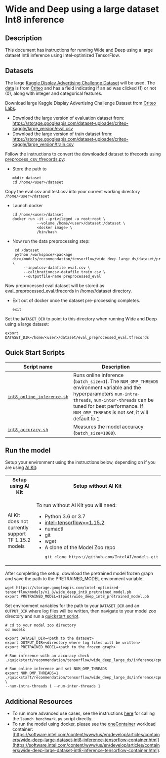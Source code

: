 <!--- 0. Title -->
# Wide and Deep using a large dataset Int8 inference

<!-- 10. Description -->
## Description

This document has instructions for running Wide and Deep using a large dataset Int8 inference using
Intel-optimized TensorFlow.

<!--- 30. Datasets -->
## Datasets

The large [Kaggle Display Advertising Challenge Dataset](https://www.kaggle.com/c/criteo-display-ad-challenge/data)
will be used. The
[data](https://www.kaggle.com/c/criteo-display-ad-challenge/data) is from
[Criteo](https://www.criteo.com) and has a field indicating if an ad was
clicked (1) or not (0), along with integer and categorical features.

Download large Kaggle Display Advertising Challenge Dataset from
[Criteo Labs](http://labs.criteo.com/2014/02/kaggle-display-advertising-challenge-dataset/).
* Download the large version of evaluation dataset from: https://storage.googleapis.com/dataset-uploader/criteo-kaggle/large_version/eval.csv
* Download the large version of train dataset from: https://storage.googleapis.com/dataset-uploader/criteo-kaggle/large_version/train.csv

Follow the instructions to convert the downloaded dataset to tfrecords using [preprocess_csv_tfrecords.py](/models/recommendation/tensorflow/wide_deep_large_ds/dataset/preprocess_csv_tfrecords.py):
* Store the path to 
    ```
    mkdir dataset
    cd /home/<user>/dataset
    ```

Copy the eval.csv and test.csv into your current working directory `/home/<user>/dataset`

* Launch docker 
    ```
    cd /home/<user>/dataset
    docker run -it --privileged -u root:root \
               --volume /home/<user>/dataset:/dataset \
               <docker image> \
               /bin/bash

    ```
* Now run the data preprocessing step:
    ```
     cd /dataset
     python /workspace/<package dir>/models/recommendation/tensorflow/wide_deep_large_ds/dataset/preprocess_csv_tfrecords.py \
         --inputcsv-datafile eval.csv \
         --calibrationcsv-datafile train.csv \
         --outputfile-name preprocessed_eval
    ```
Now preprocessed eval dataset will be stored as eval_preprocessed_eval.tfrecords in /home/<user>/dataset directory.

* Exit out of docker once the dataset pre-processing completes.
    ```
    exit
    ```

Set the `DATASET_DIR` to point to this directory when running Wide and Deep using a large dataset:
```
export DATASET_DIR=/home/<user>/dataset/eval_preprocessed_eval.tfrecords
```

<!--- 40. Quick Start Scripts -->
## Quick Start Scripts

| Script name | Description |
|-------------|-------------|
| [`int8_online_inference.sh`](int8_online_inference.sh) | Runs online inference (`batch_size=1`). The `NUM_OMP_THREADS` environment variable and the hyperparameters `num-intra-threads`, `num-inter-threads` can be tuned for best performance. If `NUM_OMP_THREADS` is not set, it will default to `1`. |
| [`int8_accuracy.sh`](int8_accuracy.sh) | Measures the model accuracy (`batch_size=1000`). |

<!--- 50. AI Kit -->
## Run the model

Setup your environment using the instructions below, depending on if you are
using [AI Kit](/docs/general/tensorflow/AIKit.md):

<table>
  <tr>
    <th>Setup using AI Kit</th>
    <th>Setup without AI Kit</th>
  </tr>
  <tr>
    <td>
      <p>AI Kit does not currently support TF 1.15.2 models</p>
    </td>
    <td>
      <p>To run without AI Kit you will need:</p>
      <ul>
        <li>Python 3.6 or 3.7
        <li><a href="https://pypi.org/project/intel-tensorflow/1.15.2/">intel-tensorflow==1.15.2</a>
        <li>numactl
        <li>git
        <li>wget
        <li>A clone of the Model Zoo repo<br />
        <pre>git clone https://github.com/IntelAI/models.git</pre>
      </ul>
    </td>
  </tr>
</table>

After completing the setup, download the pretrained model frozen graph
and save the path to the PRETRAINED_MODEL envionment variable.
```
wget https://storage.googleapis.com/intel-optimized-tensorflow/models/v1_8/wide_deep_int8_pretrained_model.pb
export PRETRAINED_MODEL=$(pwd)/wide_deep_int8_pretrained_model.pb
```

Set environment variables for the path to your `DATASET_DIR` and an
`OUTPUT_DIR` where log files will be written, then navigate to your model
zoo directory and run a [quickstart script](#quick-start-scripts).

```
# cd to your model zoo directory
cd models

export DATASET_DIR=<path to the dataset>
export OUTPUT_DIR=<directory where log files will be written>
export PRETRAINED_MODEL=<path to the frozen graph>

# Run inference with an accuracy check
./quickstart/recommendation/tensorflow/wide_deep_large_ds/inference/cpu/int8/int8_accuracy.sh

# Run online inference and set NUM_OMP_THREADS
export NUM_OMP_THREADS=1
./quickstart/recommendation/tensorflow/wide_deep_large_ds/inference/cpu/int8/int8_online_inference.sh \
--num-intra-threads 1 --num-inter-threads 1
```

<!--- 90. Resource Links-->
## Additional Resources

* To run more advanced use cases, see the instructions [here](Advanced.md)
  for calling the `launch_benchmark.py` script directly.
* To run the model using docker, please see the [oneContainer](http://software.intel.com/containers)
  workload container:<br />
  [https://software.intel.com/content/www/us/en/develop/articles/containers/wide-deep-large-dataset-int8-inference-tensorflow-container.html](https://software.intel.com/content/www/us/en/develop/articles/containers/wide-deep-large-dataset-int8-inference-tensorflow-container.html).

